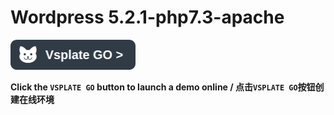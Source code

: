 # Wordpress 5.2.1-php7.3-apache

<a href="https://www.vsplate.com/?docker-compose=https://github.com/vsplate/dcenvs/wordpress/5.2.1-php7.3-apache"><img alt="VSPLATE GO" src="https://raw.githubusercontent.com/vsplate/images/master/vsgo_btn.png" width="200px"></a>

**Click the `VSPLATE GO` button to launch a demo online / 点击`VSPLATE GO`按钮创建在线环境**